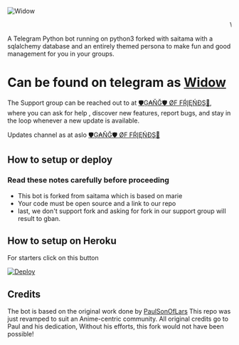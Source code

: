 ![Widow](https://telegra.ph/file/39500bb2a6205ecc98807.jpg)


<marquee> Widow Bot </marquee>

A Telegram Python bot running on python3 forked with saitama with a sqlalchemy database and an entirely themed persona to make fun and good management for you in your groups.

# Can be found on telegram as [Widow](https://t.me/Widow_robot)

The Support group can be reached out to at [🛡Ģ₳ŇĞ🛡 ØF FŔĮĘŃĐŞ📝](https://t.me/gangoffriends), where you can ask for help , discover new features, report bugs, and stay in the loop whenever a new update is available. 


Updates channel as at aslo [🛡Ģ₳ŇĞ🛡 ØF FŔĮĘŃĐŞ📝](https://t.me/gangoffriendschannel)

## How to setup or deploy

### Read these notes carefully before proceeding 
 - This bot is forked from saitama which is based on marie
 - Your code must be open source and a link to our repo
 - last, we don't support fork and asking for fork in our support group will result to gban.

## How to setup on Heroku 
For starters click on this button 

[![Deploy](https://www.herokucdn.com/deploy/button.svg)](https://heroku.com/deploy?template=https://github.com/deshadeeth-thisarana/Widow.git) 

## Credits
The bot is based on the original work done by [PaulSonOfLars](https://github.com/PaulSonOfLars)
This repo was just revamped to suit an Anime-centric community. All original credits go to Paul and his dedication, Without his efforts, this fork would not have been possible!
